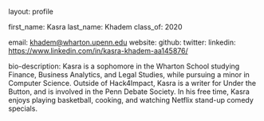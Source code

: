 layout: profile

first_name: Kasra
last_name: Khadem
class_of: 2020

email: khadem@wharton.upenn.edu
website:
github: 
twitter: 
linkedin: https://www.linkedin.com/in/kasra-khadem-aa145876/ 

bio-description: Kasra is a sophomore in the Wharton School studying Finance, Business Analytics, and Legal Studies, while pursuing a minor in Computer Science. Outside of Hack4Impact, Kasra is a writer for Under the Button, and is involved in the Penn Debate Society. In his free time, Kasra enjoys playing basketball, cooking, and watching Netflix stand-up comedy specials.